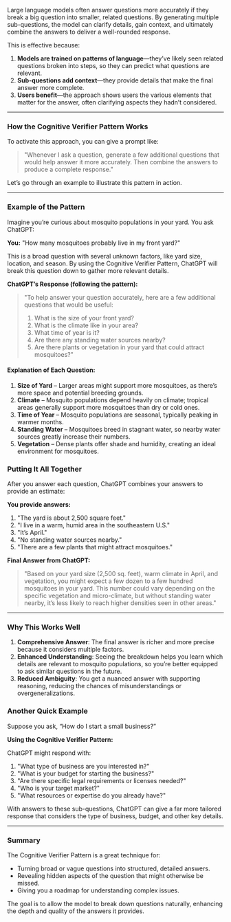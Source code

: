 Large language models often answer questions more accurately if they break a big question into smaller, related questions. By generating multiple sub-questions, the model can clarify details, gain context, and ultimately combine the answers to deliver a well-rounded response.

This is effective because:

1. **Models are trained on patterns of language**—they’ve likely seen related questions broken into steps, so they can predict what questions are relevant.
2. **Sub-questions add context**—they provide details that make the final answer more complete.
3. **Users benefit**—the approach shows users the various elements that matter for the answer, often clarifying aspects they hadn’t considered.

---

### How the Cognitive Verifier Pattern Works

To activate this approach, you can give a prompt like:

> "Whenever I ask a question, generate a few additional questions that would help answer it more accurately. Then combine the answers to produce a complete response."

Let’s go through an example to illustrate this pattern in action.

---

### Example of the Pattern

Imagine you’re curious about mosquito populations in your yard. You ask ChatGPT:

**You:** "How many mosquitoes probably live in my front yard?"

This is a broad question with several unknown factors, like yard size, location, and season. By using the Cognitive Verifier Pattern, ChatGPT will break this question down to gather more relevant details.

**ChatGPT’s Response (following the pattern):**

> "To help answer your question accurately, here are a few additional questions that would be useful:
> 
> 1. What is the size of your front yard?
> 2. What is the climate like in your area?
> 3. What time of year is it?
> 4. Are there any standing water sources nearby?
> 5. Are there plants or vegetation in your yard that could attract mosquitoes?"

#### Explanation of Each Question:

1. **Size of Yard** – Larger areas might support more mosquitoes, as there’s more space and potential breeding grounds.
2. **Climate** – Mosquito populations depend heavily on climate; tropical areas generally support more mosquitoes than dry or cold ones.
3. **Time of Year** – Mosquito populations are seasonal, typically peaking in warmer months.
4. **Standing Water** – Mosquitoes breed in stagnant water, so nearby water sources greatly increase their numbers.
5. **Vegetation** – Dense plants offer shade and humidity, creating an ideal environment for mosquitoes.

### Putting It All Together

After you answer each question, ChatGPT combines your answers to provide an estimate:

**You provide answers:**

1. "The yard is about 2,500 square feet."
2. "I live in a warm, humid area in the southeastern U.S."
3. "It’s April."
4. "No standing water sources nearby."
5. "There are a few plants that might attract mosquitoes."

**Final Answer from ChatGPT:**

> "Based on your yard size (2,500 sq. feet), warm climate in April, and vegetation, you might expect a few dozen to a few hundred mosquitoes in your yard. This number could vary depending on the specific vegetation and micro-climate, but without standing water nearby, it’s less likely to reach higher densities seen in other areas."

---

### Why This Works Well

1. **Comprehensive Answer**: The final answer is richer and more precise because it considers multiple factors.
2. **Enhanced Understanding**: Seeing the breakdown helps you learn which details are relevant to mosquito populations, so you’re better equipped to ask similar questions in the future.
3. **Reduced Ambiguity**: You get a nuanced answer with supporting reasoning, reducing the chances of misunderstandings or overgeneralizations.

### Another Quick Example

Suppose you ask, “How do I start a small business?”

**Using the Cognitive Verifier Pattern:**

ChatGPT might respond with:

1. "What type of business are you interested in?"
2. "What is your budget for starting the business?"
3. "Are there specific legal requirements or licenses needed?"
4. "Who is your target market?"
5. "What resources or expertise do you already have?"

With answers to these sub-questions, ChatGPT can give a far more tailored response that considers the type of business, budget, and other key details.

---

### Summary

The Cognitive Verifier Pattern is a great technique for:

- Turning broad or vague questions into structured, detailed answers.
- Revealing hidden aspects of the question that might otherwise be missed.
- Giving you a roadmap for understanding complex issues.

The goal is to allow the model to break down questions naturally, enhancing the depth and quality of the answers it provides.